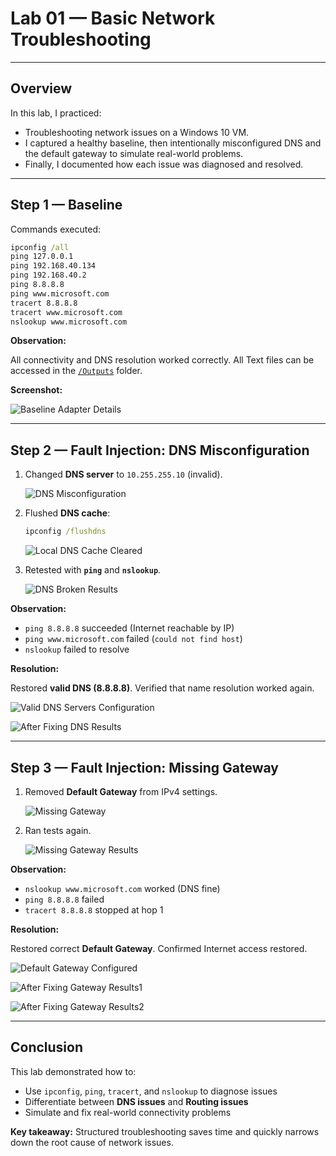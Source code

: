# Lab 01 — Basic Network Troubleshooting

---

## Overview
In this lab, I practiced:
- Troubleshooting network issues on a Windows 10 VM.  
- I captured a healthy baseline, then intentionally misconfigured DNS and the default gateway to simulate real-world problems.  
- Finally, I documented how each issue was diagnosed and resolved.

---

## Step 1 — Baseline
Commands executed:
```bat
ipconfig /all
ping 127.0.0.1
ping 192.168.40.134
ping 192.168.40.2
ping 8.8.8.8
ping www.microsoft.com
tracert 8.8.8.8
tracert www.microsoft.com
nslookup www.microsoft.com
```
**Observation:** 

All connectivity and DNS resolution worked correctly.  All Text files can be accessed in the [`/Outputs`](./Outputs) folder.

**Screenshot:**

![Baseline Adapter Details](screenshots/baseline_adapter_details.png) 

---

## Step 2 — Fault Injection: DNS Misconfiguration

1. Changed **DNS server** to `10.255.255.10` (invalid).  

   ![DNS Misconfiguration](screenshots/DNS_Misconfiguration.PNG)  

3. Flushed **DNS cache**:  
   ```bat
   ipconfig /flushdns
   ```
    ![Local DNS Cache Cleared](screenshots/Local_DNS_Cache_Cleared.PNG)

4. Retested with **`ping`** and **`nslookup`**.

    ![DNS Broken Results](screenshots/DNS_Broken_Results.PNG)   

**Observation:**  
- `ping 8.8.8.8` succeeded (Internet reachable by IP)  
- `ping www.microsoft.com` failed (`could not find host`)  
- `nslookup` failed to resolve  

**Resolution:**

 Restored **valid DNS (8.8.8.8)**. Verified that name resolution worked again.  
   
   ![Valid DNS Servers Configuration](screenshots/Valid_DNS_Servers_Configured.PNG)
   
   ![After Fixing DNS Results](screenshots/After_Fixing_DNS_Results.PNG)

---

## Step 3 — Fault Injection: Missing Gateway

1. Removed **Default Gateway** from IPv4 settings.

    ![Missing Gateway](screenshots/Missing_Gateway.PNG)

3. Ran tests again.

    ![Missing Gateway Results](screenshots/Missing_Gateway_Results.PNG)  

**Observation:**  
- `nslookup www.microsoft.com` worked (DNS fine)  
- `ping 8.8.8.8` failed  
- `tracert 8.8.8.8` stopped at hop 1  
   
**Resolution:** 
 
 Restored correct **Default Gateway**. Confirmed Internet access restored. 
   
   ![Default Gateway Configured](screenshots/Default_Gateway_Configured.PNG)
   
   ![After Fixing Gateway Results1](screenshots/After_FixingGateway_Results1.PNG) 
   
   ![After Fixing Gateway Results2](screenshots/After_Fixing_Gateway_Results2.PNG) 
   

---

## Conclusion
This lab demonstrated how to:
- Use `ipconfig`, `ping`, `tracert`, and `nslookup` to diagnose issues  
- Differentiate between **DNS issues** and **Routing issues**  
- Simulate and fix real-world connectivity problems  

**Key takeaway:** Structured troubleshooting saves time and quickly narrows down the root cause of network issues.

